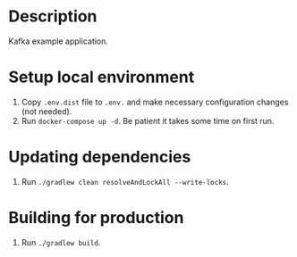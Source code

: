 # Description

Kafka example application.

# Setup local environment

1. Copy `.env.dist` file to `.env.` and make necessary configuration changes (not needed).
1. Run `docker-compose up -d`. Be patient it takes some time on first run.

# Updating dependencies

1. Run `./gradlew clean resolveAndLockAll --write-locks`.

# Building for production

1. Run `./gradlew build`.
